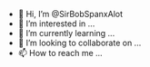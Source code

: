 - 👋 Hi, I’m @SirBobSpanxAlot
- 👀 I’m interested in ...
- 🌱 I’m currently learning ...
- 💞️ I’m looking to collaborate on ...
- 📫 How to reach me ...

<!---
SirBobSpanxAlot/SirBobSpanxAlot is a ✨ special ✨ repository because its `README.md` (this file) appears on your GitHub profile.
You can click the Preview link to take a look at your changes.
--->
